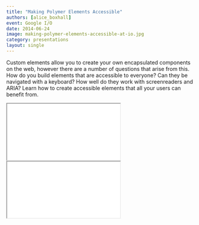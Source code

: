 ```yaml
---
title: "Making Polymer Elements Accessible"
authors: [alice_boxhall]
event: Google I/O
date: 2014-06-24
image: making-polymer-elements-accessible-at-io.jpg
category: presentations
layout: single
---
```


Custom elements allow you to create your own encapsulated components on the web,
however there are a number of questions that arise from this. How do you build
elements that are accessible to everyone? Can they be navigated with a keyboard?
How well do they work with screenreaders and ARIA? Learn how to create
accessible elements that all your users can benefit from.

<!-- Read more -->

<div class="video-wrap">
    <iframe src="//www.youtube.com/embed/_IBiXfxhF-A"></iframe>
</div>

<div class="video-wrap">
    <iframe src="//www.slideshare.net/slideshow/embed_code/36519773"></iframe>
</div>
